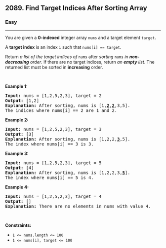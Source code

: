 <h2>2089. Find Target Indices After Sorting Array</h2><h3>Easy</h3><hr><div style="user-select: auto;"><p style="user-select: auto;">You are given a <strong style="user-select: auto;">0-indexed</strong> integer array <code style="user-select: auto;">nums</code> and a target element <code style="user-select: auto;">target</code>.</p>

<p style="user-select: auto;">A <strong style="user-select: auto;">target index</strong> is an index <code style="user-select: auto;">i</code> such that <code style="user-select: auto;">nums[i] == target</code>.</p>

<p style="user-select: auto;">Return <em style="user-select: auto;">a list of the target indices of</em> <code style="user-select: auto;">nums</code> after<em style="user-select: auto;"> sorting </em><code style="user-select: auto;">nums</code><em style="user-select: auto;"> in <strong style="user-select: auto;">non-decreasing</strong> order</em>. If there are no target indices, return <em style="user-select: auto;">an <strong style="user-select: auto;">empty</strong> list</em>. The returned list must be sorted in <strong style="user-select: auto;">increasing</strong> order.</p>

<p style="user-select: auto;">&nbsp;</p>
<p style="user-select: auto;"><strong style="user-select: auto;">Example 1:</strong></p>

<pre style="user-select: auto;"><strong style="user-select: auto;">Input:</strong> nums = [1,2,5,2,3], target = 2
<strong style="user-select: auto;">Output:</strong> [1,2]
<strong style="user-select: auto;">Explanation:</strong> After sorting, nums is [1,<u style="user-select: auto;"><strong style="user-select: auto;">2</strong></u>,<u style="user-select: auto;"><strong style="user-select: auto;">2</strong></u>,3,5].
The indices where nums[i] == 2 are 1 and 2.
</pre>

<p style="user-select: auto;"><strong style="user-select: auto;">Example 2:</strong></p>

<pre style="user-select: auto;"><strong style="user-select: auto;">Input:</strong> nums = [1,2,5,2,3], target = 3
<strong style="user-select: auto;">Output:</strong> [3]
<strong style="user-select: auto;">Explanation:</strong> After sorting, nums is [1,2,2,<u style="user-select: auto;"><strong style="user-select: auto;">3</strong></u>,5].
The index where nums[i] == 3 is 3.
</pre>

<p style="user-select: auto;"><strong style="user-select: auto;">Example 3:</strong></p>

<pre style="user-select: auto;"><strong style="user-select: auto;">Input:</strong> nums = [1,2,5,2,3], target = 5
<strong style="user-select: auto;">Output:</strong> [4]
<strong style="user-select: auto;">Explanation:</strong> After sorting, nums is [1,2,2,3,<u style="user-select: auto;"><strong style="user-select: auto;">5</strong></u>].
The index where nums[i] == 5 is 4.
</pre>

<p style="user-select: auto;"><strong style="user-select: auto;">Example 4:</strong></p>

<pre style="user-select: auto;"><strong style="user-select: auto;">Input:</strong> nums = [1,2,5,2,3], target = 4
<strong style="user-select: auto;">Output:</strong> []
<strong style="user-select: auto;">Explanation:</strong> There are no elements in nums with value 4.
</pre>

<p style="user-select: auto;">&nbsp;</p>
<p style="user-select: auto;"><strong style="user-select: auto;">Constraints:</strong></p>

<ul style="user-select: auto;">
	<li style="user-select: auto;"><code style="user-select: auto;">1 &lt;= nums.length &lt;= 100</code></li>
	<li style="user-select: auto;"><code style="user-select: auto;">1 &lt;= nums[i], target &lt;= 100</code></li>
</ul>
</div>
